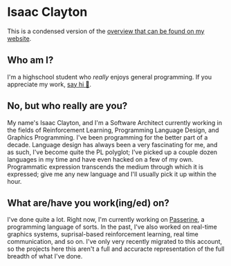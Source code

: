 # Isaac Clayton
This is a condensed version of the [overview that can be found on my website](https://www.slightknack.dev/home).

## Who am I?
I'm a highschool student who *really* enjoys general programming. If you appreciate my work, [say hi 👋](mailto:hello@slightknack.dev).

## No, but who really are you?
My name's Isaac Clayton, and I'm a Software Architect currently working in the fields of Reinforcement Learning, Programming Language Design, and Graphics Programming. I've been programming for the better part of a decade. Language design has always been a very fascinating for me, and as such, I've become quite the PL polyglot; I've picked up a couple dozen languages in my time and have even hacked on a few of my own. Programmatic expression transcends the medium through which it is expressed; give me any new language and I'll usually pick it up within the hour.

## What are/have you work(ing/ed) on?
I've done quite a lot. Right now, I'm currently working on [Passerine](https://github.com/vrtbl/passerine), a programming language of sorts. In the past, I've also worked on real-time graphics systems, suprisal-based reinforcement learning, real time communication, and so on. I've only very recently migrated to this account, so the projects here this aren't a full and accuracte representation of the full breadth of what I've done.
